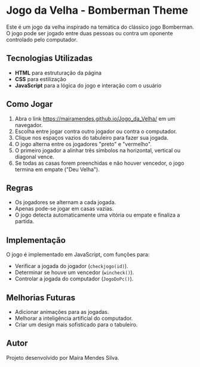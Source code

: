 # Jogo da Velha - Bomberman Theme

Este é um jogo da velha inspirado na temática do clássico jogo Bomberman. O jogo pode ser jogado entre duas pessoas ou contra um oponente controlado pelo computador.

## Tecnologias Utilizadas
- **HTML** para estruturação da página
- **CSS** para estilização
- **JavaScript** para a lógica do jogo e interação com o usuário

## Como Jogar
1. Abra o link https://mairamendes.github.io/Jogo_da_Velha/ em um navegador.
2. Escolha entre jogar contra outro jogador ou contra o computador.
3. Clique nos espaços vazios do tabuleiro para fazer sua jogada.
4. O jogo alterna entre os jogadores "preto" e "vermelho".
5. O primeiro jogador a alinhar três símbolos na horizontal, vertical ou diagonal vence.
6. Se todas as casas forem preenchidas e não houver vencedor, o jogo termina em empate ("Deu Velha").

## Regras
- Os jogadores se alternam a cada jogada.
- Apenas pode-se jogar em casas vazias.
- O jogo detecta automaticamente uma vitória ou empate e finaliza a partida.

## Implementação
O jogo é implementado em JavaScript, com funções para:
- Verificar a jogada do jogador (`checkjogo(id)`).
- Determinar se houve um vencedor (`wincheck()`).
- Controlar a jogada do computador (`JogoDoPc()`).

## Melhorias Futuras
- Adicionar animações para as jogadas.
- Melhorar a inteligência artificial do computador.
- Criar um design mais sofisticado para o tabuleiro.

## Autor
Projeto desenvolvido por Maíra Mendes Silva.

